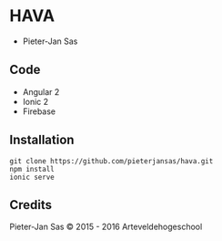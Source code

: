 HAVA
==================
* Pieter-Jan Sas

Code
------------------
* Angular 2 
* Ionic 2 
* Firebase

Installation
------------------
    git clone https://github.com/pieterjansas/hava.git
    npm install
    ionic serve

Credits
------------------
Pieter-Jan Sas © 2015 - 2016 Arteveldehogeschool
